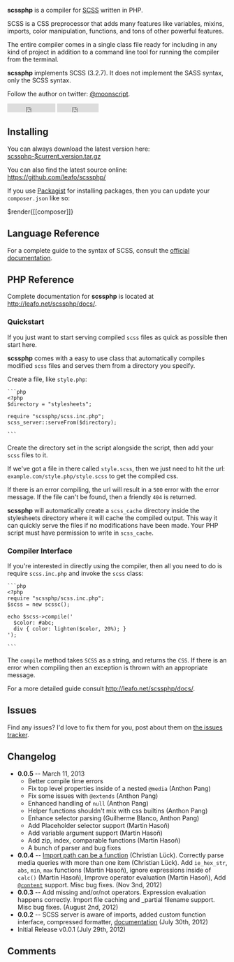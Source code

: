 **scssphp** is a compiler for [SCSS][0] written in PHP.

SCSS is a CSS preprocessor that adds many features like variables, mixins,
imports, color manipulation, functions, and tons of other powerful features.

The entire compiler comes in a single class file ready for including in any
kind of project in addition to a command line tool for running the compiler
from the terminal.

**scssphp** implements SCSS (3.2.7). It does not implement the SASS syntax,
only the SCSS syntax.

Follow the author on twitter: [@moonscript](http://twitter.com/moonscript).

<div class="github-buttons">
<iframe src="http://ghbtns.com/github-btn.html?user=leafo&repo=scssphp&type=watch&count=true" allowtransparency="true" frameborder="0" scrolling="0" width="110px" height="20px"></iframe>
<iframe src="http://ghbtns.com/github-btn.html?user=leafo&repo=scssphp&type=fork&count=true" allowtransparency="true" frameborder="0" scrolling="0" width="95px" height="20px"></iframe>
</div>

<a name="installing"></a>
## Installing

You can always download the latest version here:  
<a href="$root/src/scssphp-$current_version.tar.gz" id="download-link">scssphp-$current_version.tar.gz</a>

You can also find the latest source online:  
<https://github.com/leafo/scssphp/>

If you use [Packagist][2] for installing packages, then you can update your `composer.json` like so:

$render{[[composer]]}

<a name="quickstart"></a>
## Language Reference

For a complete guide to the syntax of SCSS, consult the [official documentation][1].

## PHP Reference

Complete documentation for **scssphp** is located at <a href="$root/docs/">http://leafo.net/scssphp/docs/</a>.

### Quickstart

If you just want to start serving compiled `scss` files as quick as possible
then start here.

**scssphp** comes with a easy to use class that automatically compiles modified
`scss` files and serves them from a directory you specify.

Create a file, like `style.php`:

    ```php
    <?php
    $directory = "stylesheets";

    require "scssphp/scss.inc.php";
    scss_server::serveFrom($directory);

    ```

Create the directory set in the script alongside the script, then add your
`scss` files to it.

If we've got a file in there called `style.scss`, then we just need to hit the
url: `example.com/style.php/style.scss` to get the compiled css.

If there is an error compiling, the url will result in a `500` error with the
error message. If the file can't be found, then a friendly `404` is returned.

**scssphp** will automatically create a `scss_cache` directory inside the
stylesheets directory where it will cache the compiled output. This way it can
quickly serve the files if no modifications have been made. Your PHP script
must have permission to write in `scss_cache`.

### Compiler Interface

If you're interested in directly using the compiler, then all you need to do is
require `scss.inc.php` and invoke the `scss` class:

    ```php
    <?php
    require "scssphp/scss.inc.php";
    $scss = new scssc();

    echo $scss->compile('
      $color: #abc;
      div { color: lighten($color, 20%); }
    ');

    ```

The `compile` method takes `SCSS` as a string, and returns the `CSS`. If there
is an error when compiling then an exception is thrown with an appropriate
message.


For a more detailed guide consult <a href="$root/docs/">http://leafo.net/scssphp/docs/</a>.

<a name="issues"></a>
## Issues

Find any issues? I'd love to fix them for you, post about them on [the issues tracker][3].

<a name="changelog"></a>
## Changelog

* **0.0.5** -- March 11, 2013
  * Better compile time errors
  * Fix top level properties inside of a nested `@media` (Anthon Pang)
  * Fix some issues with `@extends` (Anthon Pang)
  * Enhanced handling of `null` (Anthon Pang)
  * Helper functions shouldn't mix with css builtins (Anthon Pang)
  * Enhance selector parsing (Guilherme Blanco, Anthon Pang)
  * Add Placeholder selector support (Martin Hasoň)
  * Add variable argument support (Martin Hasoň)
  * Add zip, index, comparable functions (Martin Hasoň)
  * A bunch of parser and bug fixes
* **0.0.4** -- [Import path can be a function](docs/#import_paths) (Christian
  Lück). Correctly parse media queries with more than one item (Christian
  Lück). Add `ie_hex_str`, `abs`, `min`, `max` functions (Martin Hasoň), ignore
  expressions inside of `calc()` (Martin Hasoň), Improve operator evaluation
  (Martin Hasoň), Add
  [`@content`](http://sass-lang.com/docs/yardoc/file.SASS_REFERENCE.html#mixin-content)
  support. Misc bug fixes. (Nov 3nd, 2012)
* **0.0.3** -- Add missing and/or/not operators. Expression evaluation happens
  correctly. Import file caching and _partial filename support. Misc bug fixes.
  (August 2nd, 2012)
* **0.0.2** -- SCSS server is aware of imports, added custom function
  interface, compressed formatter, <a
  href="http://leafo.net/scssphp/docs/">documentation</a> (July 30th, 2012)
* Initial Release v0.0.1 (July 29th, 2012)

<a name="comments"></a>
## Comments

<div class="comments" id="disqus_thread"></div>
<script type="text/javascript">
  var disqus_shortname = 'leafo';
  var disqus_url = 'http://leafo.net/scssphp/';

  (function() {
    var dsq = document.createElement('script'); dsq.type = 'text/javascript'; dsq.async = true;
    dsq.src = 'http://' + disqus_shortname + '.disqus.com/embed.js';
    (document.getElementsByTagName('head')[0] || document.getElementsByTagName('body')[0]).appendChild(dsq);
  })();
</script>


  [0]: http://sass-lang.com/
  [1]: http://sass-lang.com/docs/yardoc/file.SASS_REFERENCE.html#css_extensions
  [2]: http://packagist.org/
  [3]: https://github.com/leafo/scssphp/issues
  [4]: https://github.com/leafo/scssphp/
